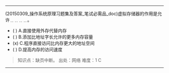---
(20150309_操作系统原理习题集及答案_笔试必需品_doc)虚拟存储器的作用是允许﹎﹎﹎﹎。
- ( ) A.直接使用外存代替内存 
- ( ) B.添加比地址字长允许的更多内存容量 
- (x) C.程序直接访问比内存更大的地址空间 
- ( ) D.提高内存的访问速度

> 知识点：缺页中断。
> 出处：网络
> 难度：1
> C

---